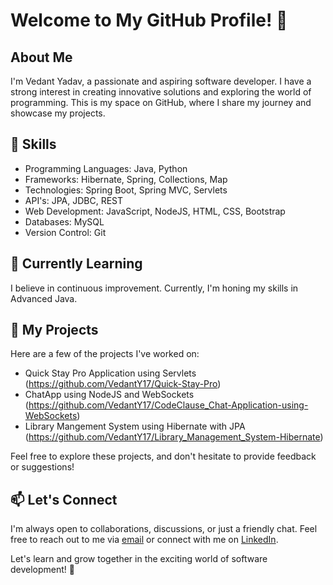 # Welcome to My GitHub Profile! 👋

## About Me
I'm Vedant Yadav, a passionate and aspiring software developer. I have a strong interest in creating innovative solutions and exploring the world of programming. This is my space on GitHub, where I share my journey and showcase my projects.

## 🔧 Skills
- Programming Languages: Java, Python
- Frameworks: Hibernate, Spring, Collections, Map
- Technologies: Spring Boot, Spring MVC, Servlets
- API's: JPA, JDBC, REST
- Web Development: JavaScript, NodeJS, HTML, CSS, Bootstrap
- Databases: MySQL
- Version Control: Git

## 🌱 Currently Learning
I believe in continuous improvement. Currently, I'm honing my skills in Advanced Java.

## 💼 My Projects
Here are a few of the projects I've worked on:
- Quick Stay Pro Application using Servlets (https://github.com/VedantY17/Quick-Stay-Pro)
- ChatApp using NodeJS and WebSockets (https://github.com/VedantY17/CodeClause_Chat-Application-using-WebSockets)
- Library Mangement System using Hibernate with JPA (https://github.com/VedantY17/Library_Management_System-Hibernate)

Feel free to explore these projects, and don't hesitate to provide feedback or suggestions!

## 📫 Let's Connect
I'm always open to collaborations, discussions, or just a friendly chat. Feel free to reach out to me via [email](vedant.ny@gmail.com) or connect with me on [LinkedIn](https://www.linkedin.com/in/vedant-yadav-755bb0259/).

Let's learn and grow together in the exciting world of software development! 🚀
